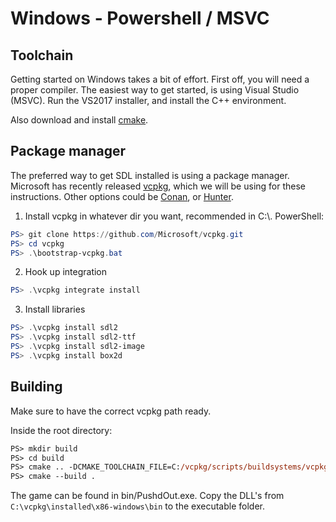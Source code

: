 # Windows - Powershell / MSVC
## Toolchain
Getting started on Windows takes a bit of effort. First off, you will need a proper compiler.
The easiest way to get started, is using Visual Studio (MSVC). Run the VS2017 installer, and install the C++ environment.

Also download and install [cmake](https://cmake.org/download/).

## Package manager
The preferred way to get SDL installed is using a package manager.
Microsoft has recently released [vcpkg](https://github.com/Microsoft/vcpkg), which we will be using for these instructions.
Other options could be [Conan](https://conan.io/), or [Hunter](https://github.com/ruslo/hunter).

1. Install vcpkg in whatever dir you want, recommended in C:\\. PowerShell:

```powershell
PS> git clone https://github.com/Microsoft/vcpkg.git
PS> cd vcpkg
PS> .\bootstrap-vcpkg.bat
```

2. Hook up integration
```powershell
PS> .\vcpkg integrate install
```

3. Install libraries
```powershell
PS> .\vcpkg install sdl2
PS> .\vcpkg install sdl2-ttf
PS> .\vcpkg install sdl2-image
PS> .\vcpkg install box2d
```

## Building
Make sure to have the correct vcpkg path ready.

Inside the root directory:
```ps
PS> mkdir build
PS> cd build
PS> cmake .. -DCMAKE_TOOLCHAIN_FILE=C:/vcpkg/scripts/buildsystems/vcpkg.cmake
PS> cmake --build .
```

The game can be found in bin/PushdOut.exe.
Copy the DLL's from `C:\vcpkg\installed\x86-windows\bin` to the executable folder.
